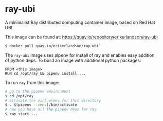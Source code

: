# ray-ubi
A minimalist Ray distributed computing container image, based on Red Hat UBI

This image can be found at:
https://quay.io/repository/erikerlandson/ray-ubi
```sh
$ docker pull quay.io/erikerlandson/ray-ubi`
```

The `ray-ubi` image uses pipenv for install of ray and enables easy addition of python deps.
To build an image with additional python packages:
```
FROM <this image>
RUN cd /opt/ray && pipenv install ...
```

To run `ray` from this image:
```sh
# go to the pipenv environment
$ cd /opt/ray
# activate the virtualenv for this directory
$ . $(pipenv --venv)/bin/activate
# now you have all the pipenv deps for ray
$ ray start ...
```
